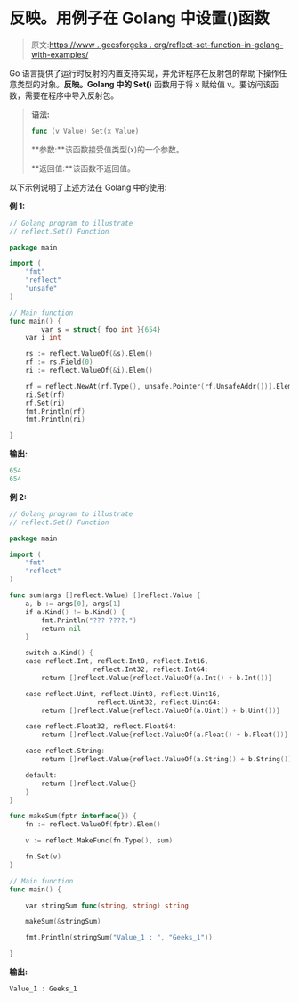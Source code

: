 # 反映。用例子在 Golang 中设置()函数

> 原文:[https://www . geesforgeks . org/reflect-set-function-in-golang-with-examples/](https://www.geeksforgeeks.org/reflect-set-function-in-golang-with-examples/)

Go 语言提供了运行时反射的内置支持实现，并允许程序在反射包的帮助下操作任意类型的对象。**反映。Golang 中的 Set()** 函数用于将 x 赋给值 v。要访问该函数，需要在程序中导入反射包。

> **语法:**
> 
> ```go
> func (v Value) Set(x Value)
> 
> ```
> 
> **参数:**该函数接受值类型(x)的一个参数。
> 
> **返回值:**该函数不返回值。

以下示例说明了上述方法在 Golang 中的使用:

**例 1:**

```go
// Golang program to illustrate 
// reflect.Set() Function 

package main 

import ( 
    "fmt"
    "reflect"
    "unsafe"
) 

// Main function 
func main() {
        var s = struct{ foo int }{654}
    var i int

    rs := reflect.ValueOf(&s).Elem() 
    rf := rs.Field(0)                
    ri := reflect.ValueOf(&i).Elem() 

    rf = reflect.NewAt(rf.Type(), unsafe.Pointer(rf.UnsafeAddr())).Elem()
    ri.Set(rf)
    rf.Set(ri)
    fmt.Println(rf) 
    fmt.Println(ri) 

}
```

**输出:**

```go
654
654

```

**例 2:**

```go
// Golang program to illustrate
// reflect.Set() Function

package main

import (
    "fmt"
    "reflect"
)

func sum(args []reflect.Value) []reflect.Value {
    a, b := args[0], args[1]
    if a.Kind() != b.Kind() {
        fmt.Println("??? ????.")
        return nil
    }

    switch a.Kind() {
    case reflect.Int, reflect.Int8, reflect.Int16,
                     reflect.Int32, reflect.Int64:
        return []reflect.Value{reflect.ValueOf(a.Int() + b.Int())}

    case reflect.Uint, reflect.Uint8, reflect.Uint16, 
                      reflect.Uint32, reflect.Uint64:
        return []reflect.Value{reflect.ValueOf(a.Uint() + b.Uint())}

    case reflect.Float32, reflect.Float64:
        return []reflect.Value{reflect.ValueOf(a.Float() + b.Float())}

    case reflect.String:
        return []reflect.Value{reflect.ValueOf(a.String() + b.String())}

    default:
        return []reflect.Value{}
    }
}

func makeSum(fptr interface{}) {
    fn := reflect.ValueOf(fptr).Elem()

    v := reflect.MakeFunc(fn.Type(), sum)

    fn.Set(v)
}

// Main function
func main() {

    var stringSum func(string, string) string

    makeSum(&stringSum)

    fmt.Println(stringSum("Value_1 : ", "Geeks_1"))

}
```

**输出:**

```go
Value_1 : Geeks_1

```